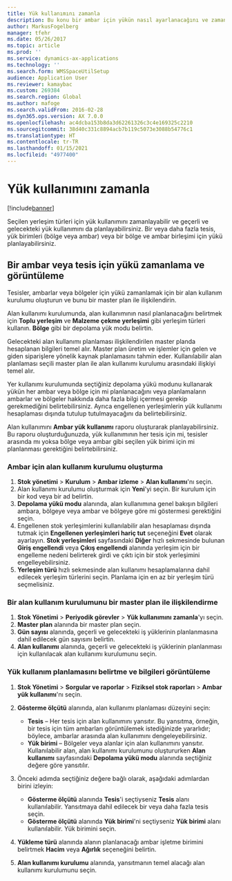 ```yaml
---
title: Yük kullanımını zamanla
description: Bu konu bir ambar için yükün nasıl ayarlanacağını ve zamanlanacağını açıklar.
author: MarkusFogelberg
manager: tfehr
ms.date: 05/26/2017
ms.topic: article
ms.prod: ''
ms.service: dynamics-ax-applications
ms.technology: ''
ms.search.form: WMSSpaceUtilSetup
audience: Application User
ms.reviewer: kamaybac
ms.custom: 269384
ms.search.region: Global
ms.author: mafoge
ms.search.validFrom: 2016-02-28
ms.dyn365.ops.version: AX 7.0.0
ms.openlocfilehash: ac4dcba153b8da3d62261326c3c4e169325c2210
ms.sourcegitcommit: 38d40c331c8894acb7b119c5073e3088b54776c1
ms.translationtype: HT
ms.contentlocale: tr-TR
ms.lasthandoff: 01/15/2021
ms.locfileid: "4977400"
---
```

# <a name="schedule-load-utilization"></a>Yük kullanımını zamanla

[!include[banner](../includes/banner.md)]

Seçilen yerleşim türleri için yük kullanımını zamanlayabilir ve geçerli ve gelecekteki yük kullanımını da planlayabilirsiniz. Bir veya daha fazla tesis, yük birimleri (bölge veya ambar) veya bir bölge ve ambar birleşimi için yükü planlayabilirsiniz.

## <a name="schedule-and-view-the-load-for-a-warehouse-or-site"></a>Bir ambar veya tesis için yükü zamanlama ve görüntüleme

Tesisler, ambarlar veya bölgeler için yükü zamanlamak için bir alan kullanım kurulumu oluşturun ve bunu bir master plan ile ilişkilendirin.

Alan kullanımı kurulumunda, alan kullanımının nasıl planlanacağını belirtmek için **Toplu yerleşim** ve **Malzeme çekme yerleşimi** gibi yerleşim türleri kullanın. **Bölge** gibi bir depolama yük modu belirtin.

Gelecekteki alan kullanımı planlaması ilişkilendirilen master planda hesaplanan bilgileri temel alır. Master plan üretim ve işlemler için gelen ve giden siparişlere yönelik kaynak planlamasını tahmin eder. Kullanılabilir alan planlaması seçili master plan ile alan kullanımı kurulumu arasındaki ilişkiyi temel alır.

Yer kullanımı kurulumunda seçtiğiniz depolama yükü modunu kullanarak yükün her ambar veya bölge için mi planlanacağını veya planlamaların ambarlar ve bölgeler hakkında daha fazla bilgi içermesi gerekip gerekmediğini belirtebilirsiniz. Ayrıca engellenen yerleşimlerin yük kullanımı hesaplaması dışında tutulup tutulmayacağını da belirtebilirsiniz.

Alan kullanımını **Ambar yük kullanımı** raporu oluşturarak planlayabilirsiniz. Bu raporu oluşturduğunuzda, yük kullanımının her tesis için mi, tesisler arasında mı yoksa bölge veya ambar gibi seçilen yük birimi için mi planlanması gerektiğini belirtebilirsiniz.

### <a name="create-a-space-utilization-setup-for-a-warehouse"></a>Ambar için alan kullanım kurulumu oluşturma

1. **Stok yönetimi** \> **Kurulum** \> **Ambar izleme** \> **Alan kullanımı**'nı seçin.
2. Alan kullanımı kurulumu oluşturmak için **Yeni**'yi seçin. Bir kurulum için bir kod veya bir ad belirtin.
3. **Depolama yükü modu** alanında, alan kullanımına genel bakışın bilgileri ambara, bölgeye veya ambar ve bölgeye göre mi göstermesi gerektiğini seçin.
4. Engellenen stok yerleşimlerini kullanılabilir alan hesaplaması dışında tutmak için **Engellenen yerleşimleri hariç tut** seçeneğini **Evet** olarak ayarlayın. **Stok yerleşimleri** sayfasındaki **Diğer** hızlı sekmesinde bulunan **Giriş engellendi** veya **Çıkış engellendi** alanında yerleşim için bir engelleme nedeni belirterek girdi ve çıktı için bir stok yerleşimini engelleyebilirsiniz.
5. **Yerleşim türü** hızlı sekmesinde alan kullanımı hesaplamalarına dahil edilecek yerleşim türlerini seçin. Planlama için en az bir yerleşim türü seçmelisiniz.

### <a name="associate-a-space-utilization-setup-with-a-master-plan"></a>Bir alan kullanım kurulumunu bir master plan ile ilişkilendirme

1. **Stok Yönetimi** \> **Periyodik görevler** \> **Yük kullanımını zamanla**'yı seçin.
2. **Master plan** alanında bir master plan seçin.
3. **Gün sayısı** alanında, geçerli ve gelecekteki iş yüklerinin planlanmasına dahil edilecek gün sayısını belirtin.
4. **Alan kullanımı** alanında, geçerli ve gelecekteki iş yüklerinin planlanması için kullanılacak alan kullanımı kurulumunu seçin.

### <a name="specify-the-load-utilization-projection-and-view-information"></a>Yük kullanım planlamasını belirtme ve bilgileri görüntüleme

1. **Stok Yönetimi** \> **Sorgular ve raporlar** \> **Fiziksel stok raporları** \> **Ambar yük kullanımı**'nı seçin.
2. **Gösterme ölçütü** alanında, alan kullanımı planlaması düzeyini seçin:

    - **Tesis** – Her tesis için alan kullanımını yansıtır. Bu yansıtma, örneğin, bir tesis için tüm ambarları görüntülemek istediğinizde yararlıdır; böylece, ambarlar arasında alan kullanımını dengeleyebilirsiniz.
    - **Yük birimi** – Bölgeler veya alanlar için alan kullanımını yansıtır. Kullanılabilir alan, alan kullanımı kurulumunu oluştururken **Alan kullanımı** sayfasındaki **Depolama yükü modu** alanında seçtiğiniz değere göre yansıtılır.

3. Önceki adımda seçtiğiniz değere bağlı olarak, aşağıdaki adımlardan birini izleyin:

    - **Gösterme ölçütü** alanında **Tesis**'i seçtiyseniz **Tesis** alanı kullanılabilir. Yansıtmaya dahil edilecek bir veya daha fazla tesis seçin.
    - **Gösterme ölçütü** alanında **Yük birimi**'ni seçtiyseniz **Yük birimi** alanı kullanılabilir. Yük birimini seçin.

4. **Yükleme türü** alanında alanın planlanacağı ambar işletme birimini belirtmek **Hacim** veya **Ağırlık** seçeneğini belirtin.
5. **Alan kullanımı kurulumu** alanında, yansıtmanın temel alacağı alan kullanımı kurulumunu seçin.
